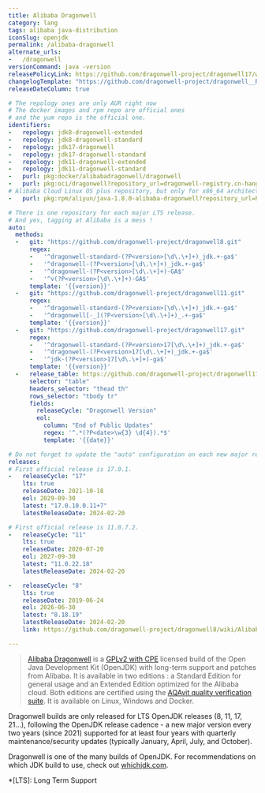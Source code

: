 ```yaml
---
title: Alibaba Dragonwell
category: lang
tags: alibaba java-distribution
iconSlug: openjdk
permalink: /alibaba-dragonwell
alternate_urls:
-   /dragonwell
versionCommand: java -version
releasePolicyLink: https://github.com/dragonwell-project/dragonwell17/wiki/Alibaba-Dragonwell-Support
changelogTemplate: "https://github.com/dragonwell-project/dragonwell__RELEASE_CYCLE__/wiki/Alibaba-Dragonwell-__RELEASE_CYCLE__-Standard-Edition-Release-Notes"
releaseDateColumn: true

# The repology ones are only AUR right now
# The docker images and rpm repo are official ones
# and the yum repo is the official one.
identifiers:
-   repology: jdk8-dragonwell-extended
-   repology: jdk8-dragonwell-standard
-   repology: jdk17-dragonwell
-   repology: jdk17-dragonwell-standard
-   repology: jdk11-dragonwell-extended
-   repology: jdk11-dragonwell-standard
-   purl: pkg:docker/alibabadragonwell/dragonwell
-   purl: pkg:oci/dragonwell?repository_url=dragonwell-registry.cn-hangzhou.cr.aliyuncs.com/dragonwell/dragonwell
# Alibaba Cloud Linux OS plus repository, but only for x86_64 architecture
-   purl: pkg:rpm/aliyun/java-1.8.0-alibaba-dragonwell?repository_url=http://mirrors.aliyun.com/alinux/2.1903/plus/x86_64/

# There is one repository for each major LTS release.
# And yes, tagging at Alibaba is a mess !
auto:
  methods:
  -   git: "https://github.com/dragonwell-project/dragonwell8.git"
      regex:
      -   '^dragonwell-standard-(?P<version>[\d\.\+]+)_jdk.+-ga$'
      -   '^dragonwell-(?P<version>[\d\.\+]+)_jdk.+-ga$'
      -   '^dragonwell-(?P<version>[\d\.\+]+)-GA$'
      -   '^v(?P<version>[\d\.\+]+)-GA$'
      template: '{{version}}'
  -   git: "https://github.com/dragonwell-project/dragonwell11.git"
      regex:
      -   '^dragonwell-standard-(?P<version>[\d\.\+]+)_jdk.+-ga$'
      -   '^dragonwell[-_](?P<version>[\d\.\+]+)_.+-ga$'
      template: '{{version}}'
  -   git: "https://github.com/dragonwell-project/dragonwell17.git"
      regex:
      -   '^dragonwell-standard-(?P<version>17[\d\.\+]+)_jdk.+-ga$'
      -   '^dragonwell-(?P<version>17[\d\.\+]+)_jdk.+-ga$'
      -   '^jdk-(?P<version>17[\d\.\+]+)-ga$'
      template: '{{version}}'
  -   release_table: https://github.com/dragonwell-project/dragonwell17/wiki/Alibaba-Dragonwell-Support
      selector: "table"
      headers_selector: "thead th"
      rows_selector: "tbody tr"
      fields:
        releaseCycle: "Dragonwell Version"
        eol:
          column: "End of Public Updates"
          regex: '^.*(?P<date>\w{3} \d{4}).*$'
          template: '{{date}}'

# Do not forget to update the "auto" configuration on each new major release.
releases:
# First official release is 17.0.1.
-   releaseCycle: "17"
    lts: true
    releaseDate: 2021-10-18
    eol: 2029-09-30
    latest: "17.0.10.0.11+7"
    latestReleaseDate: 2024-02-20

# First official release is 11.0.7.2.
-   releaseCycle: "11"
    lts: true
    releaseDate: 2020-07-20
    eol: 2027-09-30
    latest: "11.0.22.18"
    latestReleaseDate: 2024-02-20

-   releaseCycle: "8"
    lts: true
    releaseDate: 2019-06-24
    eol: 2026-06-30
    latest: "8.18.19"
    latestReleaseDate: 2024-02-20
    link: https://github.com/dragonwell-project/dragonwell8/wiki/Alibaba-Dragonwell8-Standard-Edition-Release-Notes

---
```


> [Alibaba Dragonwell](https://dragonwell-jdk.io/) is a [GPLv2 with CPE](https://openjdk.org/legal/gplv2+ce.html)
> licensed build of the Open Java Development Kit (OpenJDK) with long-term support and patches from
> Alibaba. It is available in two editions : a Standard Edition for general usage and an Extended
> Edition optimized for the Alibaba cloud. Both editions are certified using the [AQAvit quality
> verification suite](https://adoptium.net/aqavit/). It is available on Linux, Windows and Docker.

Dragonwell builds are only released for LTS OpenJDK releases (8, 11, 17, 21...), following
the OpenJDK release cadence - a new major version every
two years (since 2021) supported for at least four years with quarterly maintenance/security updates
(typically January, April, July, and October).

Dragonwell is one of the many builds of OpenJDK. For recommendations on which JDK build to use,
check out [whichjdk.com](https://whichjdk.com/#alibaba-dragonwell).

*[LTS]: Long Term Support
